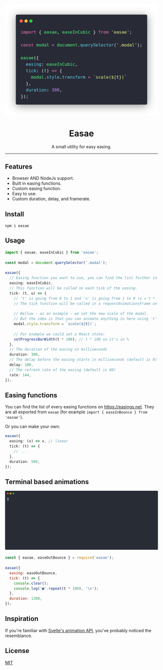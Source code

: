 <p align="center">
  <img src="https://raw.githubusercontent.com/AnatoleLucet/easae/main/docs/assets/code-preview.webp" />
</p>

<h1 align="center">Easae</h1>

<p align="center">A small utility for easy easing.</p>

---

## Features

- Browser AND NodeJs support.
- Built in easing functions.
- Custom easing function.
- Easy to use.
- Custom duration, delay, and framerate.

## Install

```
npm i easae
```

## Usage

```ts
import { easae, easeInCubic } from 'easae';

const modal = document.querySelector('.modal');

easae({
  // Easing function you want to use, you can find the list further in the doc.
  easing: easeInCubic,
  // This function will be called on each tick of the easing.
  tick: (t, u) => {
    // 't' is going from 0 to 1 and 'u' is going from 1 to 0 (u = t * -1).
    // The tick function will be called in a requestAnimationsFrame on the browser, and a setTimeout in Node.

    // Bellow - as an example - we set the new scale of the modal.
    // But the idea is that you can animate anything in here using 't' and 'u'.
    modal.style.transform = `scale(${t})`;

    // For example we could set a React state:
    setProgressBarWidth(t * 100); // t * 100 so it's in %
  },
  // The duration of the easing in milliseconds
  duration: 300,
  // The delay before the easing starts in milliseconds (default is 0)
  delay: 100,
  // The refresh rate of the easing (default is 60)
  rate: 144,
});
```

## Easing functions

You can find the list of every easing functions on https://easings.net. They are all exported from `easae` (for example `import { easeInBounce } from 'easae'`).

Or you can make your own:

```ts
easae({
  easing: (x) => x, // linear
  tick: (t) => {
    // ...
  },
  duration: 500,
});
```

## Terminal based animations

<p align="center">
  <img width="1000px" src="https://raw.githubusercontent.com/AnatoleLucet/easae/main/docs/assets/terminal.svg" />
</p>

```js
const { easae, easeOutBounce } = require('easae');

easae({
  easing: easeOutBounce,
  tick: (t) => {
    console.clear();
    console.log('■'.repeat(t * 100), '\n');
  },
  duration: 1300,
});
```

## Inspiration

If you're familiar with [Svelte's animation API](https://svelte.dev/docs#animate_fn), you've probably noticed the resemblance.

## License

[MIT](LICENSE)
